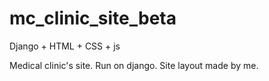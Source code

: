 # mc_clinic_site_beta

Django + HTML + CSS + js

Medical clinic's site. Run on django. Site layout made by me.
